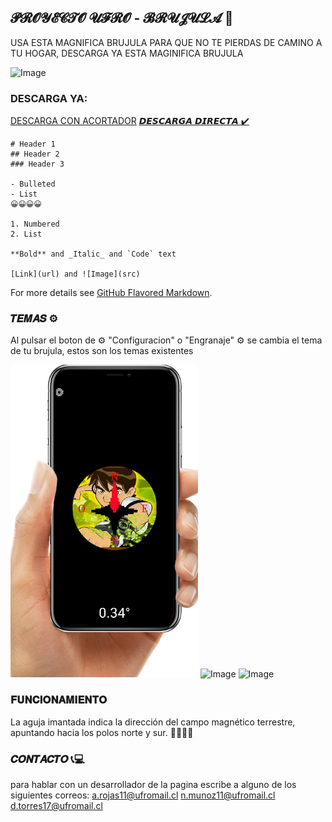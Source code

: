 ## 𝓟𝓡𝓞𝓨𝓔𝓒𝓣𝓞 𝓤𝓕𝓡𝓞 - 𝓑𝓡𝓤𝓙𝓤𝓛𝓐 🧭

USA ESTA MAGNIFICA BRUJULA PARA QUE NO TE PIERDAS DE CAMINO A TU HOGAR, DESCARGA YA ESTA MAGINIFICA BRUJULA


![Image](https://github.com/nikomaufro/pag-web/blob/main/BRUJUL%C3%91A.jpg?raw=true)

### DESCARGA YA:

[DESCARGA CON ACORTADOR](http://fumacrom.com/1UmiS)
[𝘿𝙀𝙎𝘾𝘼𝙍𝙂𝘼 𝘿𝙄𝙍𝙀𝘾𝙏𝘼 ✔️](https://github.com/nikomaufro/pag-web/raw/main/Brujula.apk) 



```
# Header 1
## Header 2
### Header 3

- Bulleted
- List
😀😀😀😀

1. Numbered
2. List

**Bold** and _Italic_ and `Code` text

[Link](url) and ![Image](src)
```

For more details see [GitHub Flavored Markdown](https://guides.github.com/features/mastering-markdown/).
### 𝑻𝑬𝑴𝑨𝑺 ⚙️
Al pulsar el boton de  ⚙️ "Configuracion" o "Engranaje" ⚙️ se cambia el tema de tu brujula, estos son los temas existentes

![Image](https://github.com/nikomaufro/pag-web/blob/main/manoedit.png?raw=true)  ![Image]()  ![Image]()
### 𝐅𝐔𝐍𝐂𝐈𝐎𝐍𝐀𝐌𝐈𝐄𝐍𝐓𝐎
La aguja imantada indica la dirección del campo magnético terrestre, apuntando hacia los polos norte y sur. 🧭🧭🧭🧭

### 𝑪𝑶𝑵𝑻𝑨𝑪𝑻𝑶 📞💻

para hablar con un desarrollador de la pagina escribe a alguno de los siguientes correos: 
a.rojas11@ufromail.cl  n.munoz11@ufromail.cl  d.torres17@ufromail.cl
